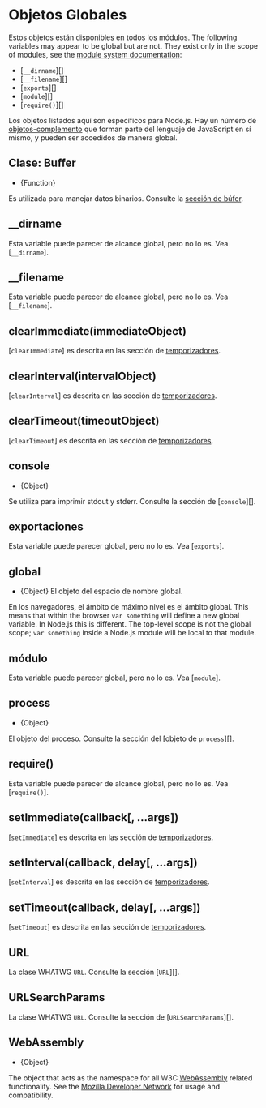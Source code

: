# Objetos Globales

<!--introduced_in=v0.10.0-->

<!-- type=misc -->

Estos objetos están disponibles en todos los módulos. The following variables may appear to be global but are not. They exist only in the scope of modules, see the [module system documentation](modules.html):

* [`__dirname`][]
* [`__filename`][]
* [`exports`][]
* [`module`][]
* [`require()`][]

Los objetos listados aquí son específicos para Node.js. Hay un número de [objetos-complemento](https://developer.mozilla.org/en-US/docs/Web/JavaScript/Reference/Global_Objects) que forman parte del lenguaje de JavaScript en sí mismo, y pueden ser accedidos de manera global.

## Clase: Buffer

<!-- YAML
added: v0.1.103
-->

<!-- type=global -->

* {Function}

Es utilizada para manejar datos binarios. Consulte la [sección de búfer](buffer.html).

## \_\_dirname

Esta variable puede parecer de alcance global, pero no lo es. Vea [`__dirname`].

## \_\_filename

Esta variable puede parecer de alcance global, pero no lo es. Vea [`__filename`].

## clearImmediate(immediateObject)

<!-- YAML
added: v0.9.1
-->

<!--type=global-->

[`clearImmediate`] es descrita en las sección de [temporizadores](timers.html).

## clearInterval(intervalObject)

<!-- YAML
added: v0.0.1
-->

<!--type=global-->

[`clearInterval`] es descrita en las sección de [temporizadores](timers.html).

## clearTimeout(timeoutObject)

<!-- YAML
added: v0.0.1
-->

<!--type=global-->

[`clearTimeout`] es descrita en las sección de [temporizadores](timers.html).

## console

<!-- YAML
added: v0.1.100
-->

<!-- type=global -->

* {Object}

Se utiliza para imprimir stdout y stderr. Consulte la sección de [`console`][].

## exportaciones

Esta variable puede parecer global, pero no lo es. Vea [`exports`].

## global

<!-- YAML
added: v0.1.27
-->

<!-- type=global -->

* {Object} El objeto del espacio de nombre global.

En los navegadores, el ámbito de máximo nivel es el ámbito global. This means that within the browser `var something` will define a new global variable. In Node.js this is different. The top-level scope is not the global scope; `var something` inside a Node.js module will be local to that module.

## módulo

Esta variable puede parecer global, pero no lo es. Vea [`module`].

## process

<!-- YAML
added: v0.1.7
-->

<!-- type=global -->

* {Object}

El objeto del proceso. Consulte la sección del [objeto de `process`][].

## require()

Esta variable puede parecer de alcance global, pero no lo es. Vea [`require()`].

## setImmediate(callback[, ...args])

<!-- YAML
added: v0.9.1
-->

<!-- type=global -->

[`setImmediate`] es descrita en las sección de [temporizadores](timers.html).

## setInterval(callback, delay[, ...args])

<!-- YAML
added: v0.0.1
-->

<!-- type=global -->

[`setInterval`] es descrita en las sección de [temporizadores](timers.html).

## setTimeout(callback, delay[, ...args])

<!-- YAML
added: v0.0.1
-->

<!-- type=global -->

[`setTimeout`] es descrita en las sección de [temporizadores](timers.html).

## URL

<!-- YAML
added: v10.0.0
-->

<!-- type=global -->

La clase WHATWG `URL`. Consulte la sección [`URL`][].

## URLSearchParams

<!-- YAML
added: v10.0.0
-->

<!-- type=global -->

La clase WHATWG `URL`. Consulte la sección de [`URLSearchParams`][].

## WebAssembly

<!-- YAML
added: v8.0.0
-->

<!-- type=global -->

* {Object}

The object that acts as the namespace for all W3C [WebAssembly](https://webassembly.org) related functionality. See the [Mozilla Developer Network](https://developer.mozilla.org/en-US/docs/WebAssembly) for usage and compatibility.
